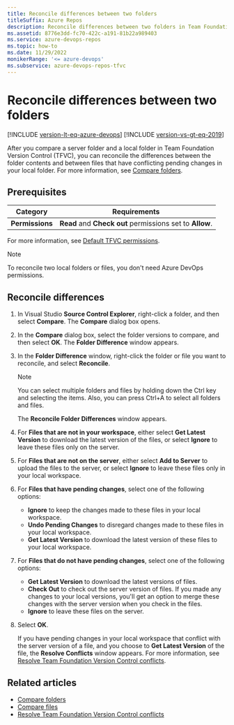 ```yaml
---
title: Reconcile differences between two folders
titleSuffix: Azure Repos
description: Reconcile differences between two folders in Team Foundation Version Control (TFVC).
ms.assetid: 8776e3dd-fc70-422c-a191-81b22a989403
ms.service: azure-devops-repos
ms.topic: how-to
ms.date: 11/29/2022
monikerRange: '<= azure-devops'
ms.subservice: azure-devops-repos-tfvc
---
```



# Reconcile differences between two folders

[!INCLUDE [version-lt-eq-azure-devops](../../includes/version-lt-eq-azure-devops.md)]
[!INCLUDE [version-vs-gt-eq-2019](../../includes/version-vs-gt-eq-2019.md)]

After you compare a server folder and a local folder in Team Foundation Version Control (TFVC), you can reconcile the differences between the folder contents and between files that have conflicting pending changes in your local folder. For more information, see [Compare folders](compare-folders.md).

## Prerequisites

| Category | Requirements |
|--------------|-------------|
|**Permissions**|**Read** and **Check out** permissions set to **Allow**.|

For more information, see [Default TFVC permissions](../../organizations/security/default-tfvc-permissions.md).

> [!NOTE]
> To reconcile two local folders or files, you don't need Azure DevOps permissions.

## Reconcile differences

1. In Visual Studio **Source Control Explorer**, right-click a folder, and then select **Compare**. The **Compare** dialog box opens.

1. In the **Compare** dialog box, select the folder versions to compare, and then select **OK**. The **Folder Difference** window appears.

1. In the **Folder Difference** window, right-click the folder or file you want to reconcile, and select **Reconcile**.

   > [!NOTE]
   > You can select multiple folders and files by holding down the Ctrl key and selecting the items. Also, you can press Ctrl+A to select all folders and files.

   The **Reconcile Folder Differences** window appears.

1. For **Files that are not in your workspace**, either select **Get Latest Version** to download the latest version of the files, or select **Ignore** to leave these files only on the server.

1. For **Files that are not on the server**, either select **Add to Server** to upload the files to the server, or select **Ignore** to leave these files only in your local workspace.

1. For **Files that have pending changes**, select one of the following options:

   - **Ignore** to keep the changes made to these files in your local workspace.
   - **Undo Pending Changes** to disregard changes made to these files in your local workspace.
   - **Get Latest Version** to download the latest version of these files to your local workspace.

1. For **Files that do not have pending changes**, select one of the following options:

   - **Get Latest Version** to download the latest versions of files.
   - **Check Out** to check out the server version of files. If you made any changes to your local versions, you'll get an option to merge these changes with the server version when you check in the files.
   - **Ignore** to leave these files on the server.

1. Select **OK**.

   If you have pending changes in your local workspace that conflict with the server version of a file, and you choose to **Get Latest Version** of the file, the **Resolve Conflicts** window appears. For more information, see [Resolve Team Foundation Version Control conflicts](resolve-team-foundation-version-control-conflicts.md).

## Related articles

- [Compare folders](compare-folders.md) 
- [Compare files](compare-files.md) 
- [Resolve Team Foundation Version Control conflicts](resolve-team-foundation-version-control-conflicts.md) 
